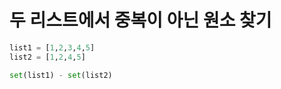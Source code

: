 # 두 리스트에서 중복이 아닌 원소 찾기

```python
list1 = [1,2,3,4,5]
list2 = [1,2,4,5]

set(list1) - set(list2)
```
